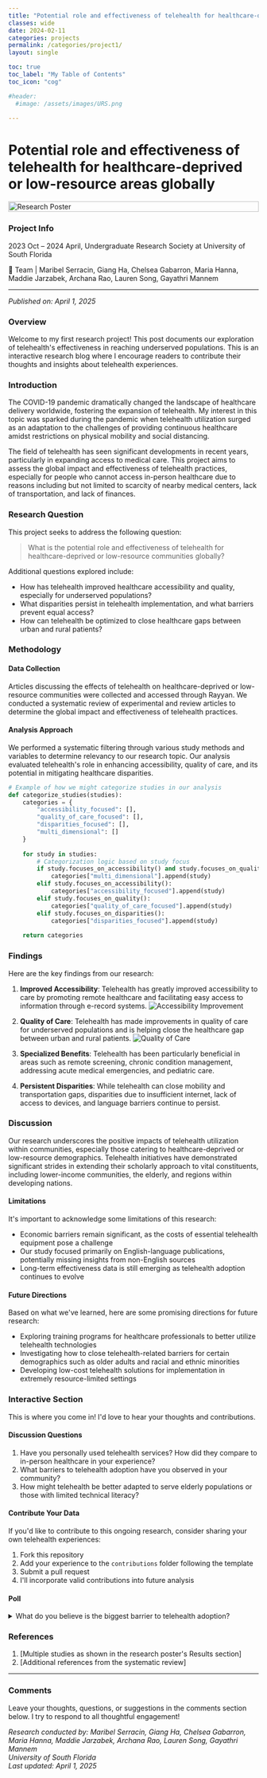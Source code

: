 ```yaml
---
title: "Potential role and effectiveness of telehealth for healthcare-deprived or low-resource areas globally"
classes: wide
date: 2024-02-11
categories: projects
permalink: /categories/project1/
layout: single

toc: true
toc_label: "My Table of Contents"
toc_icon: "cog"

#header:
  #image: /assets/images/URS.png

---
```




# Potential role and effectiveness of telehealth for healthcare-deprived or low-resource areas globally

<div style="display: flex; justify-content: space-around;">
    <img src="/assets/images/URSTelehealthGroupPoster.jpg" alt="Research Poster" width="100%" />
</div>


### Project Info

2023 Oct – 2024 April, Undergraduate Research Society at University of South Florida 


🔬 Team | Maribel Serracin, Giang Ha, Chelsea Gabarron, Maria Hanna, Maddie Jarzabek, Archana Rao, Lauren Song, Gayathri Mannem

---

*Published on: April 1, 2025*

### Overview

Welcome to my first research project! This post documents our exploration of telehealth's effectiveness in reaching underserved populations. This is an interactive research blog where I encourage readers to contribute their thoughts and insights about telehealth experiences.


### Introduction

The COVID-19 pandemic dramatically changed the landscape of healthcare delivery worldwide, fostering the expansion of telehealth. My interest in this topic was sparked during the pandemic when telehealth utilization surged as an adaptation to the challenges of providing continuous healthcare amidst restrictions on physical mobility and social distancing.

The field of telehealth has seen significant developments in recent years, particularly in expanding access to medical care. This project aims to assess the global impact and effectiveness of telehealth practices, especially for people who cannot access in-person healthcare due to reasons including but not limited to scarcity of nearby medical centers, lack of transportation, and lack of finances.

### Research Question

This project seeks to address the following question:

> What is the potential role and effectiveness of telehealth for healthcare-deprived or low-resource communities globally?

Additional questions explored include:
- How has telehealth improved healthcare accessibility and quality, especially for underserved populations?
- What disparities persist in telehealth implementation, and what barriers prevent equal access?
- How can telehealth be optimized to close healthcare gaps between urban and rural patients?

### Methodology

#### Data Collection

Articles discussing the effects of telehealth on healthcare-deprived or low-resource communities were collected and accessed through Rayyan. We conducted a systematic review of experimental and review articles to determine the global impact and effectiveness of telehealth practices.

#### Analysis Approach

We performed a systematic filtering through various study methods and variables to determine relevancy to our research topic. Our analysis evaluated telehealth's role in enhancing accessibility, quality of care, and its potential in mitigating healthcare disparities.

```python
# Example of how we might categorize studies in our analysis
def categorize_studies(studies):
    categories = {
        "accessibility_focused": [],
        "quality_of_care_focused": [],
        "disparities_focused": [],
        "multi_dimensional": []
    }
    
    for study in studies:
        # Categorization logic based on study focus
        if study.focuses_on_accessibility() and study.focuses_on_quality():
            categories["multi_dimensional"].append(study)
        elif study.focuses_on_accessibility():
            categories["accessibility_focused"].append(study)
        elif study.focuses_on_quality():
            categories["quality_of_care_focused"].append(study)
        elif study.focuses_on_disparities():
            categories["disparities_focused"].append(study)
    
    return categories
```

### Findings

Here are the key findings from our research:

1. **Improved Accessibility**: Telehealth has greatly improved accessibility to care by promoting remote healthcare and facilitating easy access to information through e-record systems.
   ![Accessibility Improvement](https://via.placeholder.com/600x400?text=Telehealth+Accessibility+Graph)

2. **Quality of Care**: Telehealth has made improvements in quality of care for underserved populations and is helping close the healthcare gap between urban and rural patients.
   ![Quality of Care](https://via.placeholder.com/600x400?text=Telehealth+Quality+of+Care+Metrics)

3. **Specialized Benefits**: Telehealth has been particularly beneficial in areas such as remote screening, chronic condition management, addressing acute medical emergencies, and pediatric care.

4. **Persistent Disparities**: While telehealth can close mobility and transportation gaps, disparities due to insufficient internet, lack of access to devices, and language barriers continue to persist.

### Discussion

Our research underscores the positive impacts of telehealth utilization within communities, especially those catering to healthcare-deprived or low-resource demographics. Telehealth initiatives have demonstrated significant strides in extending their scholarly approach to vital constituents, including lower-income communities, the elderly, and regions within developing nations.

#### Limitations

It's important to acknowledge some limitations of this research:
- Economic barriers remain significant, as the costs of essential telehealth equipment pose a challenge
- Our study focused primarily on English-language publications, potentially missing insights from non-English sources
- Long-term effectiveness data is still emerging as telehealth adoption continues to evolve

#### Future Directions

Based on what we've learned, here are some promising directions for future research:
- Exploring training programs for healthcare professionals to better utilize telehealth technologies
- Investigating how to close telehealth-related barriers for certain demographics such as older adults and racial and ethnic minorities
- Developing low-cost telehealth solutions for implementation in extremely resource-limited settings

### Interactive Section

This is where you come in! I'd love to hear your thoughts and contributions.

#### Discussion Questions

1. Have you personally used telehealth services? How did they compare to in-person healthcare in your experience?
2. What barriers to telehealth adoption have you observed in your community?
3. How might telehealth be better adapted to serve elderly populations or those with limited technical literacy?

#### Contribute Your Data

If you'd like to contribute to this ongoing research, consider sharing your own telehealth experiences:

1. Fork this repository
2. Add your experience to the `contributions` folder following the template
3. Submit a pull request
4. I'll incorporate valid contributions into future analysis

#### Poll

<details>
<summary>What do you believe is the biggest barrier to telehealth adoption?</summary>

- [ ] Internet access
- [ ] Device availability (computers, smartphones)
- [ ] Technical literacy
- [ ] Cost of equipment
- [ ] Language barriers
- [ ] Privacy concerns
- [ ] Other (please specify in comments)

(Note: GitHub markdown doesn't support actual polls, but readers can comment with their choice)
</details>

### References

1. [Multiple studies as shown in the research poster's Results section]
2. [Additional references from the systematic review]

---

### Comments

Leave your thoughts, questions, or suggestions in the comments section below. I try to respond to all thoughtful engagement!

*Research conducted by: Maribel Serracin, Giang Ha, Chelsea Gabarron, Maria Hanna, Maddie Jarzabek, Archana Rao, Lauren Song, Gayathri Mannem*  
*University of South Florida*  
*Last updated: April 1, 2025*
